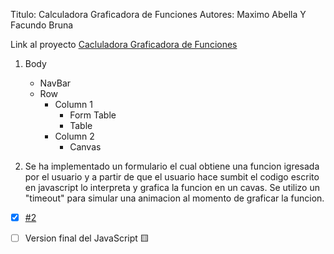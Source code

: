 Titulo: Calculadora Graficadora de Funciones
Autores: Maximo Abella Y Facundo Bruna

Link al proyecto [Cacluladora Graficadora de Funciones](https://ucc-labcompu2.github.io/proyecto2024-bruna-abella/)

1. Body
   - NavBar
   - Row
     - Column 1
       - Form Table
       - Table
     - Column 2
       - Canvas

2. Se ha implementado un formulario el cual obtiene una funcion igresada por el usuario y a partir de que el usuario hace sumbit el codigo escrito en javascript lo interpreta y grafica la funcion en un cavas. Se utilizo un "timeout" para simular una animacion al momento de graficar la funcion.


- [x] [#2](https://github.com/UCC-LabCompu2/proyecto2024-bruna-abella/issues/2)
- [ ] Version final del JavaScript 🟨
 
